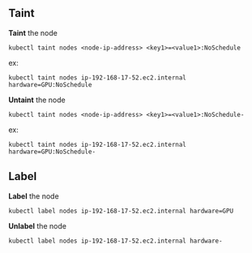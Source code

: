 ## Taint
**Taint** the node
```
kubectl taint nodes <node-ip-address> <key1>=<value1>:NoSchedule
```
ex:
```
kubectl taint nodes ip-192-168-17-52.ec2.internal hardware=GPU:NoSchedule
```

**Untaint** the node
```
kubectl taint nodes <node-ip-address> <key1>=<value1>:NoSchedule-
```
ex:
```
kubectl taint nodes ip-192-168-17-52.ec2.internal hardware=GPU:NoSchedule-
```

## Label
**Label** the node
```
kubectl label nodes ip-192-168-17-52.ec2.internal hardware=GPU
```

**Unlabel** the node
```
kubectl label nodes ip-192-168-17-52.ec2.internal hardware-
```